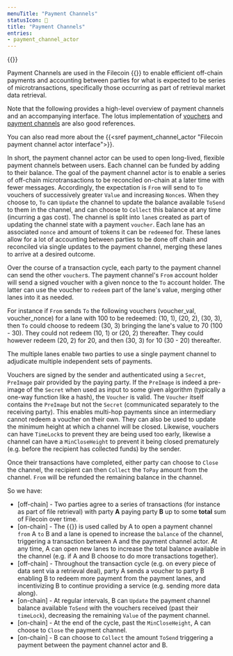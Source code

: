 ```yaml
---
menuTitle: "Payment Channels"
statusIcon: 🔁
title: "Payment Channels"
entries:
- payment_channel_actor
---
```


{{<label payment_channels>}}

Payment Channels are used in the Filecoin {{<sref retrieval_market>}} to enable efficient off-chain payments and accounting between parties for what is expected to be series of microtransactions, specifically those occurring as part of retrieval market data retrieval.

Note that the following provides a high-level overview of payment channels and an accompanying interface. The lotus implementation of [vouchers](https://github.com/filecoin-project/lotus/blob/master/chain/types/voucher.go) and [payment channels](https://github.com/filecoin-project/lotus/tree/master/paych) are also good references.

You can also read more about the {{<sref payment_channel_actor "Filecoin payment channel actor interface">}}.

In short, the payment channel actor can be used to open long-lived, flexible payment channels between users. Each channel can be funded by adding to their balance. 
The goal of the payment channel actor is to enable a series of off-chain microtransactions to be reconciled on-chain at a later time with fewer messages. Accordingly, the expectation is `From` will send to `To` vouchers of successively greater `Value` and increasing `Nonce`s. When they choose to, `To` can `Update` the channel to update the balance available `ToSend` to them in the channel, and can choose to `Collect` this balance at any time (incurring a gas cost).
The channel is split into `lane`s created as part of updating the channel state with a payment `voucher`. Each lane has an associated `nonce` and amount of tokens it can be `redeemed` for. These lanes allow for a lot of accounting between parties to be done off chain and reconciled via single updates to the payment channel, merging these lanes to arrive at a desired outcome.

Over the course of a transaction cycle, each party to the payment channel can send the other `voucher`s. The payment channel's  `From` account holder will send a signed voucher with a given nonce to the `To` account holder. The latter can use the voucher to `redeem` part of the lane's value, merging other lanes into it as needed.

For instance if `From` sends `To` the following vouchers (voucher_val, voucher_nonce) for a lane with 100 to be redeemed: (10, 1), (20, 2), (30, 3), then `To` could choose to redeem (30, 3) bringing the lane's value to 70 (100 - 30). They could not redeem (10, 1) or (20, 2) thereafter. They could however redeem (20, 2) for 20, and then (30, 3) for 10 (30 - 20) thereafter.

The multiple lanes enable two parties to use a single payment channel to adjudicate multiple independent sets of payments.

Vouchers are signed by the sender and authenticated using a `Secret`, `PreImage` pair provided by the paying party. If the `PreImage` is indeed a pre-image of the `Secret` when used as input to some given algorithm (typically a one-way function like a hash), the `Voucher` is valid. The `Voucher` itself contains the `PreImage` but not the `Secret` (communicated separately to the receiving party). This enables multi-hop payments since an intermediary cannot redeem a voucher on their own. They can also be used to update the minimum height at which a channel will be closed. Likewise, vouchers can have `TimeLock`s to prevent they are being used too early, likewise a channel can have a `MinCloseHeight` to prevent it being closed prematurely (e.g. before the recipient has collected funds) by the sender.

Once their transactions have completed, either party can choose to `Close` the channel, the recipient can then `Collect` the `ToPay` amount from the channel. `From` will be refunded the remaining balance in the channel.

So we have:

- \[off-chain\] - Two parties agree to a series of transactions (for instance as part of file retrieval) with party **A** paying party **B** up to some **total** sum of Filecoin over time.
- \[on-chain\] - The {{<sref payment_channel_actor>}} is used called by A to open a payment channel `from` A `to` B and a lane is opened to increase the `balance` of the channel, triggering a transaction between A and the payment channel actor.
At any time, A can open new lanes to increase the total balance available in the channel (e.g. if A and B choose to do more transactions together).
- \[off-chain\] - Throughout the transaction cycle (e.g. on every piece of data sent via a retrieval deal), party A sends a voucher to party B enabling B to redeem more payment from the payment lanes, and incentivizing B to continue providing a service (e.g. sending more data along).
- \[on-chain\] - At regular intervals, B can `Update` the payment channel balance available `ToSend` with the vouchers received (past their `timeLock`), decreasing the remaining `Value` of the payment channel.
- \[on-chain\] - At the end of the cycle, past the `MinCloseHeight`, A can choose to `Close` the payment channel.
- \[on-chain\] - B can choose to `Collect` the amount `ToSend` triggering a payment between the payment channel actor and B.
